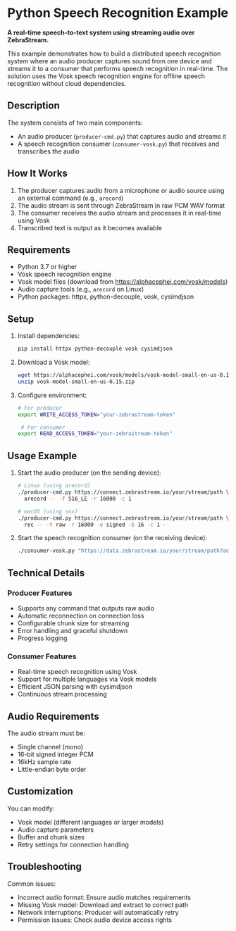 # Python Speech Recognition Example

**A real-time speech-to-text system using streaming audio over ZebraStream.**

This example demonstrates how to build a distributed speech recognition system where an audio producer captures sound from one device and streams it to a consumer that performs speech recognition in real-time. The solution uses the Vosk speech recognition engine for offline speech recognition without cloud dependencies.

## Description

The system consists of two main components:
- An audio producer (`producer-cmd.py`) that captures audio and streams it
- A speech recognition consumer (`consumer-vosk.py`) that receives and transcribes the audio

## How It Works

1. The producer captures audio from a microphone or audio source using an external command (e.g., `arecord`)
2. The audio stream is sent through ZebraStream in raw PCM WAV format
3. The consumer receives the audio stream and processes it in real-time using Vosk
4. Transcribed text is output as it becomes available

## Requirements

- Python 3.7 or higher
- Vosk speech recognition engine
- Vosk model files (download from https://alphacephei.com/vosk/models)
- Audio capture tools (e.g., `arecord` on Linux)
- Python packages: httpx, python-decouple, vosk, cysimdjson

## Setup

1. Install dependencies:
   ```bash
   pip install httpx python-decouple vosk cysimdjson
   ```

2. Download a Vosk model:
   ```bash
   wget https://alphacephei.com/vosk/models/vosk-model-small-en-us-0.15.zip
   unzip vosk-model-small-en-us-0.15.zip
   ```

3. Configure environment:
   ```bash
   # For producer
   export WRITE_ACCESS_TOKEN="your-zebrastream-token"

    # For consumer
   export READ_ACCESS_TOKEN="your-zebrastream-token"
   ```

## Usage Example

1. Start the audio producer (on the sending device):
   ```bash
   # Linux (using arecord)
   ./producer-cmd.py https://connect.zebrastream.io/your/stream/path \
     arecord -- -f S16_LE -r 16000 -c 1

   # macOS (using sox)
   ./producer-cmd.py https://connect.zebrastream.io/your/stream/path \
     rec -- -t raw -r 16000 -e signed -b 16 -c 1 -
   ```

2. Start the speech recognition consumer (on the receiving device):
   ```bash
   ./consumer-vosk.py "https://data.zebrastream.io/your/stream/path?accesstoken=${READ_ACCESS_TOKEN}&mode=await-writer&redirect=true"
   ```

## Technical Details

### Producer Features
- Supports any command that outputs raw audio
- Automatic reconnection on connection loss
- Configurable chunk size for streaming
- Error handling and graceful shutdown
- Progress logging

### Consumer Features
- Real-time speech recognition using Vosk
- Support for multiple languages via Vosk models
- Efficient JSON parsing with cysimdjson
- Continuous stream processing

## Audio Requirements

The audio stream must be:
- Single channel (mono)
- 16-bit signed integer PCM
- 16kHz sample rate
- Little-endian byte order

## Customization

You can modify:
- Vosk model (different languages or larger models)
- Audio capture parameters
- Buffer and chunk sizes
- Retry settings for connection handling

## Troubleshooting

Common issues:
- Incorrect audio format: Ensure audio matches requirements
- Missing Vosk model: Download and extract to correct path
- Network interruptions: Producer will automatically retry
- Permission issues: Check audio device access rights
